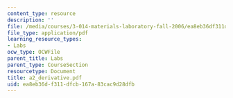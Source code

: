 ```yaml
---
content_type: resource
description: ''
file: /media/courses/3-014-materials-laboratory-fall-2006/ea8eb36df311dfcb167a83cac9d28dfb_a2_derivative.pdf
file_type: application/pdf
learning_resource_types:
- Labs
ocw_type: OCWFile
parent_title: Labs
parent_type: CourseSection
resourcetype: Document
title: a2_derivative.pdf
uid: ea8eb36d-f311-dfcb-167a-83cac9d28dfb
---
```

